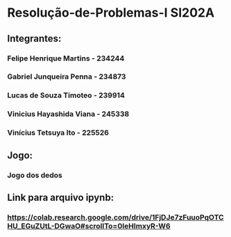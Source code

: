 # Resolução-de-Problemas-I SI202A

## Integrantes:
### Felipe Henrique Martins - 234244
### Gabriel Junqueira Penna - 234873
### Lucas de Souza Timoteo - 239914
### Vinicius Hayashida Viana - 245338
### Vinícius Tetsuya Ito - 225526

## Jogo:
### Jogo dos dedos

## Link para arquivo ipynb:
### https://colab.research.google.com/drive/1FjDJe7zFuuoPqOTCHU_EGuZUtL-DGwaO#scrollTo=0IeHlmxyR-W6

